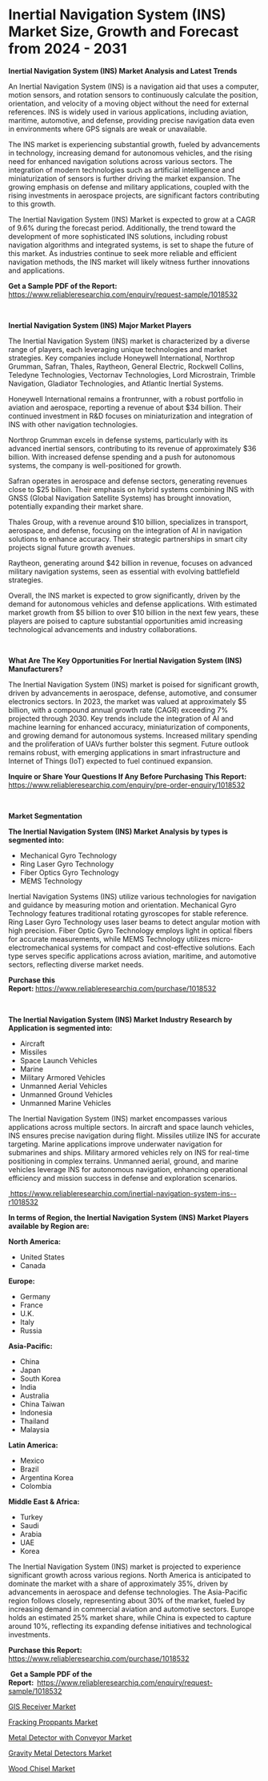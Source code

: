 <p><h1>Inertial Navigation System (INS) Market Size, Growth and Forecast from 2024 - 2031</h1></p><p><strong>Inertial Navigation System (INS) Market Analysis and Latest Trends</strong></p>
<p><p>An Inertial Navigation System (INS) is a navigation aid that uses a computer, motion sensors, and rotation sensors to continuously calculate the position, orientation, and velocity of a moving object without the need for external references. INS is widely used in various applications, including aviation, maritime, automotive, and defense, providing precise navigation data even in environments where GPS signals are weak or unavailable.</p><p>The INS market is experiencing substantial growth, fueled by advancements in technology, increasing demand for autonomous vehicles, and the rising need for enhanced navigation solutions across various sectors. The integration of modern technologies such as artificial intelligence and miniaturization of sensors is further driving the market expansion. The growing emphasis on defense and military applications, coupled with the rising investments in aerospace projects, are significant factors contributing to this growth.</p><p>The Inertial Navigation System (INS) Market is expected to grow at a CAGR of 9.6% during the forecast period. Additionally, the trend toward the development of more sophisticated INS solutions, including robust navigation algorithms and integrated systems, is set to shape the future of this market. As industries continue to seek more reliable and efficient navigation methods, the INS market will likely witness further innovations and applications.</p></p>
<p><strong>Get a Sample PDF of the Report:&nbsp;</strong> <a href="https://www.reliableresearchiq.com/enquiry/request-sample/1018532?utm_campaign=1117&utm_medium=2&utm_source=Github&utm_content=ia&utm_term=18102024&utm_id=inertial-navigation-system-ins">https://www.reliableresearchiq.com/enquiry/request-sample/1018532</a></p>
<p>&nbsp;</p>
<p><strong>Inertial Navigation System (INS) Major Market Players</strong></p>
<p><p>The Inertial Navigation System (INS) market is characterized by a diverse range of players, each leveraging unique technologies and market strategies. Key companies include Honeywell International, Northrop Grumman, Safran, Thales, Raytheon, General Electric, Rockwell Collins, Teledyne Technologies, Vectornav Technologies, Lord Microstrain, Trimble Navigation, Gladiator Technologies, and Atlantic Inertial Systems.</p><p>Honeywell International remains a frontrunner, with a robust portfolio in aviation and aerospace, reporting a revenue of about $34 billion. Their continued investment in R&D focuses on miniaturization and integration of INS with other navigation technologies.</p><p>Northrop Grumman excels in defense systems, particularly with its advanced inertial sensors, contributing to its revenue of approximately $36 billion. With increased defense spending and a push for autonomous systems, the company is well-positioned for growth.</p><p>Safran operates in aerospace and defense sectors, generating revenues close to $25 billion. Their emphasis on hybrid systems combining INS with GNSS (Global Navigation Satellite Systems) has brought innovation, potentially expanding their market share.</p><p>Thales Group, with a revenue around $10 billion, specializes in transport, aerospace, and defense, focusing on the integration of AI in navigation solutions to enhance accuracy. Their strategic partnerships in smart city projects signal future growth avenues.</p><p>Raytheon, generating around $42 billion in revenue, focuses on advanced military navigation systems, seen as essential with evolving battlefield strategies.</p><p>Overall, the INS market is expected to grow significantly, driven by the demand for autonomous vehicles and defense applications. With estimated market growth from $5 billion to over $10 billion in the next few years, these players are poised to capture substantial opportunities amid increasing technological advancements and industry collaborations.</p></p>
<p>&nbsp;</p>
<p><strong>What Are The Key Opportunities For Inertial Navigation System (INS) Manufacturers?</strong></p>
<p><p>The Inertial Navigation System (INS) market is poised for significant growth, driven by advancements in aerospace, defense, automotive, and consumer electronics sectors. In 2023, the market was valued at approximately $5 billion, with a compound annual growth rate (CAGR) exceeding 7% projected through 2030. Key trends include the integration of AI and machine learning for enhanced accuracy, miniaturization of components, and growing demand for autonomous systems. Increased military spending and the proliferation of UAVs further bolster this segment. Future outlook remains robust, with emerging applications in smart infrastructure and Internet of Things (IoT) expected to fuel continued expansion.</p></p>
<p><strong>Inquire or Share Your Questions If Any Before Purchasing This Report:</strong> <a href="https://www.reliableresearchiq.com/enquiry/pre-order-enquiry/1018532?utm_campaign=1117&utm_medium=2&utm_source=Github&utm_content=ia&utm_term=18102024&utm_id=inertial-navigation-system-ins">https://www.reliableresearchiq.com/enquiry/pre-order-enquiry/1018532</a></p>
<p>&nbsp;</p>
<p><strong>Market Segmentation</strong></p>
<p><strong>The Inertial Navigation System (INS) Market Analysis by types is segmented into:</strong></p>
<p><ul><li>Mechanical Gyro Technology</li><li>Ring Laser Gyro Technology</li><li>Fiber Optics Gyro Technology</li><li>MEMS Technology</li></ul></p>
<p><p>Inertial Navigation Systems (INS) utilize various technologies for navigation and guidance by measuring motion and orientation. Mechanical Gyro Technology features traditional rotating gyroscopes for stable reference. Ring Laser Gyro Technology uses laser beams to detect angular motion with high precision. Fiber Optic Gyro Technology employs light in optical fibers for accurate measurements, while MEMS Technology utilizes micro-electromechanical systems for compact and cost-effective solutions. Each type serves specific applications across aviation, maritime, and automotive sectors, reflecting diverse market needs.</p></p>
<p><strong>Purchase this Report:&nbsp;</strong><a href="https://www.reliableresearchiq.com/purchase/1018532?utm_campaign=1117&utm_medium=2&utm_source=Github&utm_content=ia&utm_term=18102024&utm_id=inertial-navigation-system-ins">https://www.reliableresearchiq.com/purchase/1018532</a></p>
<p>&nbsp;</p>
<p><strong>The Inertial Navigation System (INS) Market Industry Research by Application is segmented into:</strong></p>
<p><ul><li>Aircraft</li><li>Missiles</li><li>Space Launch Vehicles</li><li>Marine</li><li>Military Armored Vehicles</li><li>Unmanned Aerial Vehicles</li><li>Unmanned Ground Vehicles</li><li>Unmanned Marine Vehicles</li></ul></p>
<p><p>The Inertial Navigation System (INS) market encompasses various applications across multiple sectors. In aircraft and space launch vehicles, INS ensures precise navigation during flight. Missiles utilize INS for accurate targeting. Marine applications improve underwater navigation for submarines and ships. Military armored vehicles rely on INS for real-time positioning in complex terrains. Unmanned aerial, ground, and marine vehicles leverage INS for autonomous navigation, enhancing operational efficiency and mission success in defense and exploration scenarios.</p></p>
<p><a href="https://www.reliableresearchiq.com/inertial-navigation-system-ins--r1018532?utm_campaign=1117&utm_medium=2&utm_source=Github&utm_content=ia&utm_term=18102024&utm_id=inertial-navigation-system-ins">&nbsp;https://www.reliableresearchiq.com/inertial-navigation-system-ins--r1018532</a></p>
<p><strong>In terms of Region, the Inertial Navigation System (INS) Market Players available by Region are:</strong></p>
<p>
    <p> <strong> North America: </strong>
        <ul>
            <li>United States</li>
            <li>Canada</li>
        </ul>
        </p> 
    <p> <strong> Europe: </strong>
        <ul>
            <li>Germany</li>
            <li>France</li>
            <li>U.K.</li>
            <li>Italy</li>
            <li>Russia</li>
        </ul>
        </p> 
    <p> <strong> Asia-Pacific: </strong>
        <ul>
            <li>China</li>
            <li>Japan</li>
            <li>South Korea</li>
            <li>India</li>
            <li>Australia</li>
            <li>China Taiwan</li>
            <li>Indonesia</li>
            <li>Thailand</li>
            <li>Malaysia</li>
        </ul>
        </p> 
    <p> <strong> Latin America: </strong>
        <ul>
            <li>Mexico</li>
            <li>Brazil</li>
            <li>Argentina Korea</li>
            <li>Colombia</li>
        </ul>
        </p> 
    <p> <strong> Middle East & Africa: </strong>
        <ul>
            <li>Turkey</li>
            <li>Saudi</li>
            <li>Arabia</li>
            <li>UAE</li>
            <li>Korea</li>
        </ul>
    </p>
    </p>
<p><p>The Inertial Navigation System (INS) market is projected to experience significant growth across various regions. North America is anticipated to dominate the market with a share of approximately 35%, driven by advancements in aerospace and defense technologies. The Asia-Pacific region follows closely, representing about 30% of the market, fueled by increasing demand in commercial aviation and automotive sectors. Europe holds an estimated 25% market share, while China is expected to capture around 10%, reflecting its expanding defense initiatives and technological investments.</p></p>
<p><strong>Purchase this Report: </strong><a href="https://www.reliableresearchiq.com/purchase/1018532?utm_campaign=1117&utm_medium=2&utm_source=Github&utm_content=ia&utm_term=18102024&utm_id=inertial-navigation-system-ins">https://www.reliableresearchiq.com/purchase/1018532</a></p>
<p>&nbsp;<strong>Get a Sample PDF of the Report:&nbsp;&nbsp;</strong><a href="https://www.reliableresearchiq.com/enquiry/request-sample/1018532?utm_campaign=1117&utm_medium=2&utm_source=Github&utm_content=ia&utm_term=18102024&utm_id=inertial-navigation-system-ins">https://www.reliableresearchiq.com/enquiry/request-sample/1018532</a></p>
<p><strong></strong></p>
<p><p><a href="https://issuu.com/reportprime-2/docs/gis-receiver-market-size-2030.pptx_1d9a4cddac6a38?utm_campaign=1117&utm_medium=2&utm_source=Github&utm_content=ia&utm_term=18102024&utm_id=inertial-navigation-system-ins">GIS Receiver Market</a></p><p><a href="https://github.com/kiara3n0pau/Market-Research-Report-List-1/blob/main/fracking-proppants-market.md?utm_campaign=1117&utm_medium=2&utm_source=Github&utm_content=ia&utm_term=18102024&utm_id=inertial-navigation-system-ins">Fracking Proppants Market</a></p><p><a href="https://www.linkedin.com/pulse/competitive-intelligence-metal-detector-conveyor-market-yakof?utm_campaign=1117&utm_medium=2&utm_source=Github&utm_content=ia&utm_term=18102024&utm_id=inertial-navigation-system-ins">Metal Detector with Conveyor Market</a></p><p><a href="https://www.linkedin.com/pulse/gravity-metal-detectors-market-maturity-analysis-regional-3t39f?utm_campaign=1117&utm_medium=2&utm_source=Github&utm_content=ia&utm_term=18102024&utm_id=inertial-navigation-system-ins">Gravity Metal Detectors Market</a></p><p><a href="https://issuu.com/reportprime-2/docs/wood-chisel-market-size-2030.pptx_0d79b1707b550f?utm_campaign=1117&utm_medium=2&utm_source=Github&utm_content=ia&utm_term=18102024&utm_id=inertial-navigation-system-ins">Wood Chisel Market</a></p></p>